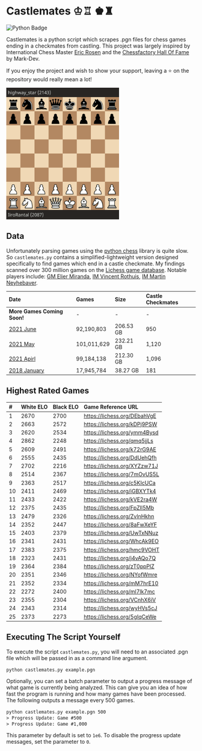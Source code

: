 # Castlemates ♔♖ ♚♜
![Python Badge](https://img.shields.io/badge/Python-007396?style=for-the-badge&labelColor=black&logo=Python&logoColor=white) 

Castlemates is a python script which scrapes .pgn files for chess games ending in a checkmates from castling. This project was largely inspired by International Chess Master [Eric Rosen](https://twitter.com/im_rosen?lang=en) and the [Chessfactory Hall Of Fame](https://github.com/mark-dev/chessfactory-hall-of-fame) by Mark-Dev. 

If you enjoy the project and wish to show your support, leaving a ⭐ on the repository would really mean a lot!

<a href="https://lichess.org/CW7va6EJ" target="_blank"><img src="exampleCastlemate.gif" width=300></a>

## Data
Unfortunately parsing games using the [python chess](https://python-chess.readthedocs.io/en/latest/) library is quite slow. So `castlemates.py` contains a simplified-lightweight version designed specifically to find games which end in a castle checkmate. My findings scanned over 300 million games on the [Lichess game database](https://database.lichess.org/). Notable players include: [GM Elier Miranda](https://lichess.org/7mOvUS5L), [IM Vincent Rothuis](https://lichess.org/qmq5jjLs), [IM Martin Neyhebaver](https://lichess.org/ymm4Bysd).

| Date                                                                                | Games       | Size         | Castle Checkmates  |
|:------------------------------------------------------------------------------------|:------------|:-------------|:-------------------|
| **More Games Coming Soon!**                                                         | -           | -            | -                  |
| [2021 June](https://github.com/owenps/Castlemates/blob/main/results/2021-06.txt)    | 92,190,803  | 206.53 GB    | 950                |
| [2021 May](https://github.com/owenps/Castlemates/blob/main/results/2021-05.txt)     | 101,011,629 | 232.21 GB    | 1,120             |
| [2021 Apirl](https://github.com/owenps/Castlemates/blob/main/results/2021-04.txt)     | 99,184,138 | 212.30 GB    | 1,096             |
| [2018 January](https://github.com/owenps/Castlemates/blob/main/results/2018-01.txt) | 17,945,784  | 38.27 GB     | 181                |

## Highest Rated Games

| #  | White ELO | Black ELO | Game Reference URL           |   
|:---|:----------|:----------|:-----------------------------|
| 1  | 2670      | 2700      | https://lichess.org/DEbahVgE | <!-- 5370 -->
| 2  | 2663      | 2572      | https://lichess.org/kDPj9PSW | <!-- 5235 -->
| 3  | 2620      | 2534      | https://lichess.org/ymm4Bysd | <!-- 5154 -->
| 4  | 2862      | 2248      | https://lichess.org/qmq5jjLs | <!-- 5110 -->
| 5  | 2609      | 2491      | https://lichess.org/k72rG9AE | <!-- 5100 -->
| 6  | 2555      | 2435      | https://lichess.org/DdUehQfh | <!-- 4990 -->
| 7  | 2702      | 2216      | https://lichess.org/XYZzw71J | <!-- 4918 -->
| 8  | 2514      | 2367      | https://lichess.org/7mOvUS5L | <!-- 4881 -->
| 9  | 2363      | 2517      | https://lichess.org/c5KIcUCa | <!-- 4880 -->
| 10 | 2411      | 2469      | https://lichess.org/iGBXYTk4 | <!-- 4880 --> 
| 11 | 2433      | 2422      | https://lichess.org/kVE2ra4W | <!-- 4855 -->
| 12 | 2375      | 2435      | https://lichess.org/FpZIl5Mb | <!-- 4810 -->
| 13 | 2479      | 2326      | https://lichess.org/ZvlnHkhn | <!-- 4805 --> 
| 14 | 2352      | 2447      | https://lichess.org/8aFwXeYF | <!-- 4799 -->
| 15 | 2403      | 2379      | https://lichess.org/UwTxNNuz | <!-- 4782 -->
| 16 | 2341      | 2431      | https://lichess.org/WhcAk9EO | <!-- 4772 --> 
| 17 | 2383      | 2375      | https://lichess.org/hmc9VOHT | <!-- 4758 --> 
| 18 | 2323      | 2431      | https://lichess.org/j4vAQo7Q | <!-- 4754 --> 
| 19 | 2364      | 2384      | https://lichess.org/zT0ppPlZ | <!-- 4748 -->
| 20 | 2351      | 2346      | https://lichess.org/NYofWmre | <!-- 4697 -->
| 21 | 2352      | 2334      | https://lichess.org/mM7hrE10 | <!-- 4686 -->
| 22 | 2272      | 2400      | https://lichess.org/ml7lk7mc | <!-- 4672 --> 
| 23 | 2355      | 2304      | https://lichess.org/VCnhX6iV | <!-- 4659 -->
| 24 | 2343      | 2314      | https://lichess.org/wyHVs5cJ | <!-- 4657 -->
| 25 | 2373      | 2273      | https://lichess.org/5gIqCeWe | <!-- 4646 -->

## Executing The Script Yourself
To execute the script `castlemates.py`, you will need to an associated .pgn file which will be passed in as a command line argument. 
```
python castlemates.py example.pgn
```
Optionally, you can set a batch parameter to output a progress message of what game is currently being analyzed. This can give you an idea of how fast the program is running and how many games have been processed. The following outputs a message every 500 games. 
```
python castlemates.py example.pgn 500
> Progress Update: Game #500
> Progress Update: Game #1,000
```
This parameter by default is set to `1e6`. To disable the progress update messages, set the parameter to `0`.
